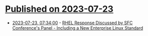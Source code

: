# [Published on 2023-07-23](index.md)

* [2023-07-23, 07:34:00](https://linux.slashdot.org/story/23/07/23/0517219/rhel-response-discussed-by-sfc-conferences-panel---including-a-new-enterprise-linux-standard?utm_source=rss1.0mainlinkanon&utm_medium=feed) - [RHEL Response Discussed by SFC Conference's Panel - Including a New Enterprise Linux Standard](https://linux.slashdot.org/story/23/07/23/0517219/rhel-response-discussed-by-sfc-conferences-panel---including-a-new-enterprise-linux-standard?utm_source=rss1.0mainlinkanon&utm_medium=feed)
